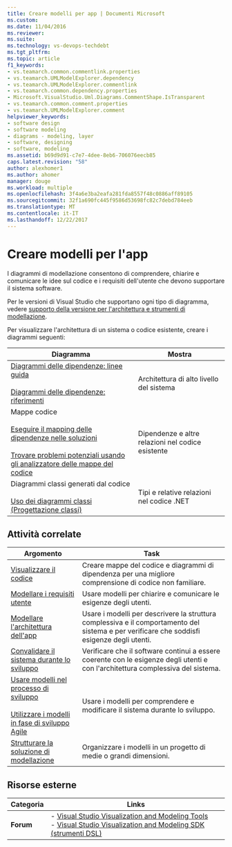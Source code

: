 ```yaml
---
title: Creare modelli per app | Documenti Microsoft
ms.custom: 
ms.date: 11/04/2016
ms.reviewer: 
ms.suite: 
ms.technology: vs-devops-techdebt
ms.tgt_pltfrm: 
ms.topic: article
f1_keywords:
- vs.teamarch.common.commentlink.properties
- vs.teamarch.UMLModelExplorer.dependency
- vs.teamarch.UMLModelExplorer.commentlink
- vs.teamarch.common.dependency.properties
- Microsoft.VisualStudio.Uml.Diagrams.CommentShape.IsTransparent
- vs.teamarch.common.comment.properties
- vs.teamarch.UMLModelExplorer.comment
helpviewer_keywords:
- software design
- software modeling
- diagrams - modeling, layer
- software, designing
- software, modeling
ms.assetid: b69d9d91-c7e7-4dee-8eb6-706076eecb85
caps.latest.revision: "58"
author: alexhomer1
ms.author: ahomer
manager: douge
ms.workload: multiple
ms.openlocfilehash: 3f4a6e3ba2eafa281fda8557f48c0886aff89105
ms.sourcegitcommit: 32f1a690fc445f9586d53698fc82c7debd784eeb
ms.translationtype: MT
ms.contentlocale: it-IT
ms.lasthandoff: 12/22/2017
---
```

# <a name="create-models-for-your-app"></a>Creare modelli per l'app
I diagrammi di modellazione consentono di comprendere, chiarire e comunicare le idee sul codice e i requisiti dell'utente che devono supportare il sistema software.
  
 Per le versioni di Visual Studio che supportano ogni tipo di diagramma, vedere [supporto della versione per l'architettura e strumenti di modellazione](../modeling/what-s-new-for-design-in-visual-studio.md#VersionSupport).  
  
 Per visualizzare l'architettura di un sistema o codice esistente, creare i diagrammi seguenti:  
  
|**Diagramma**|**Mostra**|  
|-----------------|---------------|  
|[Diagrammi delle dipendenze: linee guida](../modeling/layer-diagrams-guidelines.md)<br /><br /> [Diagrammi delle dipendenze: riferimenti](../modeling/layer-diagrams-reference.md)|Architettura di alto livello del sistema|  
|Mappe codice<br /><br /> [Eseguire il mapping delle dipendenze nelle soluzioni](../modeling/map-dependencies-across-your-solutions.md)<br /><br /> [Trovare problemi potenziali usando gli analizzatore delle mappe del codice](../modeling/find-potential-problems-using-code-map-analyzers.md)|Dipendenze e altre relazioni nel codice esistente|  
|Diagrammi classi generati dal codice<br /><br /> [Uso dei diagrammi classi (Progettazione classi)](../ide/working-with-class-diagrams-class-designer.md)|Tipi e relative relazioni nel codice .NET|  
  
## <a name="related-tasks"></a>Attività correlate  
  
|**Argomento**|**Task**|  
|---------------|--------------|  
|[Visualizzare il codice](../modeling/visualize-code.md)|Creare mappe del codice e diagrammi di dipendenza per una migliore comprensione di codice non familiare.|  
|[Modellare i requisiti utente](../modeling/model-user-requirements.md)|Usare modelli per chiarire e comunicare le esigenze degli utenti.|  
|[Modellare l'architettura dell'app](../modeling/model-your-app-s-architecture.md)|Usare i modelli per descrivere la struttura complessiva e il comportamento del sistema e per verificare che soddisfi esigenze degli utenti.|  
|[Convalidare il sistema durante lo sviluppo](../modeling/validate-your-system-during-development.md)|Verificare che il software continui a essere coerente con le esigenze degli utenti e con l'architettura complessiva del sistema.|  
|[Usare modelli nel processo di sviluppo](../modeling/use-models-in-your-development-process.md)<br /><br /> [Utilizzare i modelli in fase di sviluppo Agile](http://msdn.microsoft.com/en-us/592ac27c-3d3e-454a-9c38-b76658ed137f)|Usare i modelli per comprendere e modificare il sistema durante lo sviluppo.|  
|[Strutturare la soluzione di modellazione](../modeling/structure-your-modeling-solution.md)|Organizzare i modelli in un progetto di medie o grandi dimensioni.|  
  
## <a name="external-resources"></a>Risorse esterne  
  
|**Categoria**|**Links**|  
|------------------|---------------|  
|**Forum**|-   [Visual Studio Visualization and Modeling Tools](http://go.microsoft.com/fwlink/?LinkId=184720)<br />-   [Visual Studio Visualization and Modeling SDK (strumenti DSL)](http://go.microsoft.com/fwlink/?LinkId=184721)|
